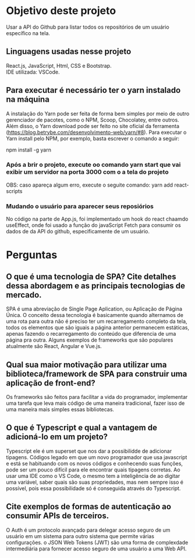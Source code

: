 
# Objetivo deste projeto

Usar a API do Github para listar todos os repositórios de um usuário específico na tela.

## Linguagens usadas nesse projeto

React.js, JavaScript, Html, CSS e Bootstrap.<br>
IDE utilizada: VSCode.
 

## Para executar é necessário ter o yarn instalado na máquina

A instalação do Yarn pode ser feita de forma bem simples por meio de outro gerenciador de pacotes, como o NPM, Scoop, Chocolatey, entre outros. Além disso, o Yarn download pode ser feito no site oficial da ferramenta (https://blog.betrybe.com/desenvolvimento-web/yarn/#8). Para executar o Yarn install pelo NPM, por exemplo, basta escrever o comando a seguir:

npm install -g yarn

### Após a brir o projeto, execute oo comando yarn start que vai exibir um servidor na porta 3000 com o a tela do projeto

OBS: caso apareça algum erro, execute o seguite comando: yarn add react-scripts

### Mudando o usuário para aparecer seus reposiórios

No código na parte de App.js, foi implementado um hook do react chaamdo useEffect, onde foi usado a função do javaScript Fetch para consumir os dados de da API do github, especificamente de um usuário. 

# Perguntas

## O que é uma tecnologia de SPA? Cite detalhes dessa abordagem e as principais tecnologias de mercado.

SPA é uma abreviação de Single Page Aplication, ou Aplicação de Página Única. O conceito dessa tecnologia é basicamente quando alternamos de uma rota para outra não é preciso ter um recarregamento completo da tela, todos os elementos que são iguais a página anterior permanecem estáticas, apenas fazendo o recarregamento do conteúdo que diferencia de uma página pra outra. Alguns exemplos de frameworks que são populares atualmente são React, Angular e Vue.js. 

## Qual sua maior motivação para utilizar uma biblioteca/framework de SPA para construir uma aplicação de front-end?

Os frameworks são feitos para facilitar a vida do programador, implementar uma tarefa que leva mais código de uma maneira tradicional, fazer isso de uma maneira mais simples essas bibliotecas.  

## O que é Typescript e qual a vantagem de adicioná-lo em um projeto?

Typescript ele é um superset que nos dar a possibilidde de adicionar tipagens. Códigos legado em que um novo programador que usa javascript e está se habituando com os novos códigos e conhecendo suas funções, pode ser um pouco difícil para ele encontrar quais tipagens corretas. Ao usar uma IDE como o VS Code, o mesmo tem a inteligência de ao digitar uma variável, saber quais são suas propriedades, mas nem sempre isso é possível, pois essa possibilidade só é conseguida através do Typescript.

## Cite exemplos de formas de autenticação ao consumir APIs de terceiros.

O Auth é um protocolo avançado para delegar acesso seguro de um usuário em um sistema para outro sistema que permite várias configurações.
o JSON Web Tokens (JWT) são uma forma de complexdade intermediária para fornecer acesso seguro de uma usuário a uma Web API.

    
